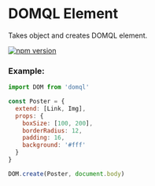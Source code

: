 # DOMQL Element
Takes object and creates DOMQL element.

[![npm version](https://badge.fury.io/js/%40domql%2Felement.svg)](https://badge.fury.io/js/%40domql%2Felement)

### Example:
```javascript
import DOM from 'domql'

const Poster = {
  extend: [Link, Img],
  props: {
    boxSize: [100, 200],
    borderRadius: 12,
    padding: 16,
    background: '#fff'
  }
}

DOM.create(Poster, document.body)
```